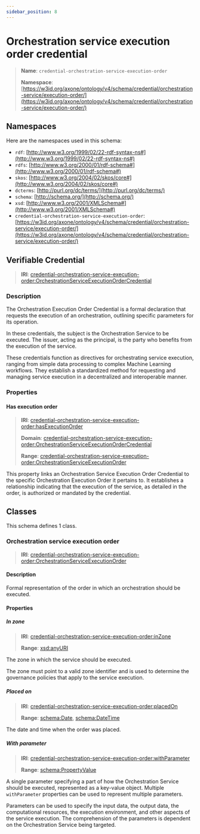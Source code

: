```yaml
---
sidebar_position: 8
---
```

[//]: # (This file is auto-generated. Please do not modify it yourself.)

# Orchestration service execution order credential

> **Name**: `credential-orchestration-service-execution-order`
>
> **Namespace**: [https://w3id.org/axone/ontology/v4/schema/credential/orchestration-service/execution-order/](https://w3id.org/axone/ontology/v4/schema/credential/orchestration-service/execution-order/)

## Namespaces

Here are the namespaces used in this schema:

- `rdf`: [http://www.w3.org/1999/02/22-rdf-syntax-ns#](http://www.w3.org/1999/02/22-rdf-syntax-ns#)
- `rdfs`: [http://www.w3.org/2000/01/rdf-schema#](http://www.w3.org/2000/01/rdf-schema#)
- `skos`: [http://www.w3.org/2004/02/skos/core#](http://www.w3.org/2004/02/skos/core#)
- `dcterms`: [http://purl.org/dc/terms/](http://purl.org/dc/terms/)
- `schema`: [http://schema.org/](http://schema.org/)
- `xsd`: [http://www.w3.org/2001/XMLSchema#](http://www.w3.org/2001/XMLSchema#)
- `credential-orchestration-service-execution-order`: [https://w3id.org/axone/ontology/v4/schema/credential/orchestration-service/execution-order/](https://w3id.org/axone/ontology/v4/schema/credential/orchestration-service/execution-order/)

## Verifiable Credential

> **IRI**: [credential-orchestration-service-execution-order:OrchestrationServiceExecutionOrderCredential](https://w3id.org/axone/ontology/v4/schema/credential/orchestration-service/execution-order/OrchestrationServiceExecutionOrderCredential)

### Description

The Orchestration Execution Order Credential is a formal declaration that requests the execution of an orchestration, outlining specific parameters for its operation.

In these credentials, the subject is the Orchestration Service to be executed. The issuer, acting as the principal, is the party who benefits from the execution of the service.

These credentials function as directives for orchestrating service execution, ranging from simple data processing to complex Machine Learning workflows. They establish a standardized method for requesting and managing service execution in a decentralized and interoperable manner.

### Properties

#### Has execution order
>
> **IRI**: [credential-orchestration-service-execution-order:hasExecutionOrder](https://w3id.org/axone/ontology/v4/schema/credential/orchestration-service/execution-order/hasExecutionOrder)
>
> **Domain**:&nbsp;[credential-orchestration-service-execution-order:OrchestrationServiceExecutionOrderCredential](https://w3id.org/axone/ontology/v4/schema/credential/orchestration-service/execution-order/OrchestrationServiceExecutionOrderCredential)
>
> **Range**:&nbsp;[credential-orchestration-service-execution-order:OrchestrationServiceExecutionOrder](https://w3id.org/axone/ontology/v4/schema/credential/orchestration-service/execution-order/OrchestrationServiceExecutionOrder)

This property links an Orchestration Service Execution Order Credential to the specific Orchestration Execution Order it pertains to. It establishes a relationship indicating that the execution of the service, as detailed in the order, is authorized or mandated by the credential.

## Classes

This schema defines 1 class.

### Orchestration service execution order
>
> **IRI**: [credential-orchestration-service-execution-order:OrchestrationServiceExecutionOrder](https://w3id.org/axone/ontology/v4/schema/credential/orchestration-service/execution-order/OrchestrationServiceExecutionOrder)

#### Description

Formal representation of the order in which an orchestration should be executed.

#### Properties

##### In zone
>
> **IRI**: [credential-orchestration-service-execution-order:inZone](https://w3id.org/axone/ontology/v4/schema/credential/orchestration-service/execution-order/inZone)
>
> **Range**:&nbsp;[xsd:anyURI](http://www.w3.org/2001/XMLSchema#anyURI)

The zone in which the service should be executed.

The zone must point to a valid zone identifier and is used to determine the governance policies that apply to the service execution.

##### Placed on
>
> **IRI**: [credential-orchestration-service-execution-order:placedOn](https://w3id.org/axone/ontology/v4/schema/credential/orchestration-service/execution-order/placedOn)
>
> **Range**:&nbsp;[schema:Date](http://schema.org/Date), [schema:DateTime](http://schema.org/DateTime)

The date and time when the order was placed.

##### With parameter
>
> **IRI**: [credential-orchestration-service-execution-order:withParameter](https://w3id.org/axone/ontology/v4/schema/credential/orchestration-service/execution-order/withParameter)
>
> **Range**:&nbsp;[schema:PropertyValue](http://schema.org/PropertyValue)

A single parameter specifying a part of how the Orchestration Service should be executed, represented as a key-value object. Multiple `withParameter` properties can be used to represent multiple parameters.

Parameters can be used to specify the input data, the output data, the computational resources, the execution environment, and other aspects of the service execution. The comprehension of the parameters is dependent on the Orchestration Service being targeted.

